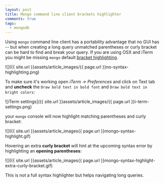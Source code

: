 ```yaml
---
layout: post
title: Mongo command line client brackets highlighter
comments: true
tags:
  - mongodb
---
```


Using `mongo` command line client has a portability advantage that no GUI has -- but when creating a long query unmatched parentheses or curly bracket can be hard to find and break your query. If you are using OSX and iTerm you might be missing `mongo` default [bracket highlighting](https://jira.mongodb.org/browse/SERVER-2767).

![]({{ site.url }}assets/article_images/{{ page.url }}no-syntax-highlighting.png)

To make sure it's working open *iTerm -> Preferences* and click on Text tab and **uncheck** the `Draw bold text in bold font` and `Draw bold text in bright colors`:

![iTerm settings]({{ site.url }}assets/article_images/{{ page.url }}i-term-settings.png)

your `mongo` console will now highlight matching parentheses and curly bracket:

![]({{ site.url }}assets/article_images{{ page.url }}mongo-syntax-highlight.gif)

Hovering an extra **curly bracket** will hint at the upcoming syntax error by highlighting an **opening parentheses**:

![]({{ site.url }}assets/article_images{{ page.url }}mongo-syntax-highlight-extra-curly-bracket.gif)

This is not a full syntax highlighter but helps navigating long queries.
